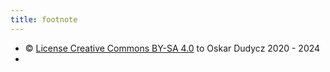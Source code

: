 ```yaml
---
title: footnote
---
```


*  © [License Creative Commons BY-SA 4.0](https://creativecommons.org/licenses/by-sa/4.0/) to Oskar Dudycz 2020 - 2024
* 